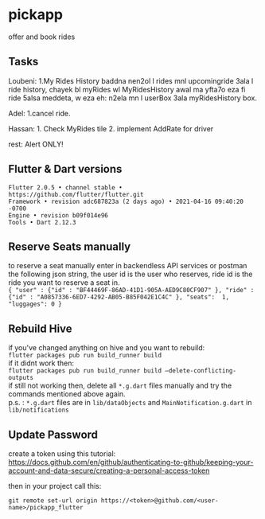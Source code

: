 # pickapp

offer and book rides

## Tasks

Loubeni: 1.My Rides History
baddna nen2ol l rides mnl upcomingride 3ala l ride history, chayek bl myRides wl MyRidesHistory awal ma yfta7o eza fi ride 5alsa meddeta, w eza eh: n2ela mn l userBox 3ala myRidesHistory box.

Adel: 1.cancel ride.

Hassan: 1. Check MyRides tile 2. implement AddRate for driver


rest:
Alert ONLY!

## Flutter & Dart versions

```
Flutter 2.0.5 • channel stable • https://github.com/flutter/flutter.git
Framework • revision adc687823a (2 days ago) • 2021-04-16 09:40:20 -0700
Engine • revision b09f014e96
Tools • Dart 2.12.3
```

## Reserve Seats manually
to reserve a seat manually enter in backendless API services or postman the following json string, the user id is the user who reserves, ride id is the ride you want to reserve a seat in.<br>
```{ "user" : {"id" : "BF44469F-86AD-41D1-905A-AED9C80CF907" }, "ride" : {"id" : "A0857336-6ED7-4292-AB05-B85F042E1C4C" }, "seats":  1, "luggages": 0 }```

## Rebuild Hive
if you've changed anything on hive and you want to rebuild:<br>
```flutter packages pub run build_runner build```<br>
if it didnt work then:<br>
```flutter packages pub run build_runner build —delete-conflicting-outputs```<br>
if still not working then, delete all `*.g.dart` files manually and try the commands mentioned above again.<br>
p.s. : `*.g.dart` files are in `lib/dataObjects` and `MainNotification.g.dart` in `lib/notifications`


## Update Password

create a token using this tutorial:
https://docs.github.com/en/github/authenticating-to-github/keeping-your-account-and-data-secure/creating-a-personal-access-token

then in your project call this:

```git remote set-url origin https://<token>@github.com/<user-name>/pickapp_flutter```
